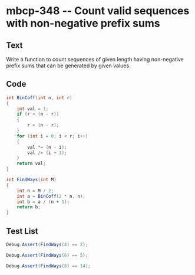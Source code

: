# mbcp-348 -- Count valid sequences with non-negative prefix sums

## Text

Write a function to count sequences of given length having non-negative prefix sums that can be generated by given values.

## Code

```csharp
int BinCoff(int n, int r) 
{
    int val = 1;
    if (r > (n - r)) 
    {
        r = (n - r);
    }
    for (int i = 0; i < r; i++) 
    {
        val *= (n - i);
        val /= (i + 1);
    }
    return val;
}

int FindWays(int M) 
{
    int n = M / 2;
    int a = BinCoff(2 * n, n);
    int b = a / (n + 1);
    return b;
}
```

## Test List

```csharp
Debug.Assert(FindWays(4) == 2);
```

```csharp
Debug.Assert(FindWays(6) == 5);
```

```csharp
Debug.Assert(FindWays(8) == 14);
```
